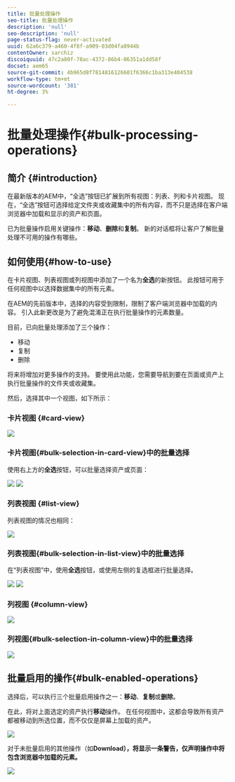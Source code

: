 ```yaml
---
title: 批量处理操作
seo-title: 批量处理操作
description: 'null'
seo-description: 'null'
page-status-flag: never-activated
uuid: 62a6c379-a460-4f8f-a909-03d04fa8944b
contentOwner: sarchiz
discoiquuid: 47c2a80f-78ac-4372-86b4-06351a1dd58f
docset: aem65
source-git-commit: 4b965d8f7814816126601f6366c1ba313e404538
workflow-type: tm+mt
source-wordcount: '381'
ht-degree: 3%

---
```



# 批量处理操作{#bulk-processing-operations}

## 简介 {#introduction}

在最新版本的AEM中，“全选”按钮已扩展到所有视图：列表、列和卡片视图。 现在，“全选”按钮可选择给定文件夹或收藏集中的所有内容，而不只是选择在客户端浏览器中加载和显示的资产和页面。

已为批量操作启用关键操作：**移动**、**删除**&#x200B;和&#x200B;**复制**。 新的对话框将让客户了解批量处理不可用的操作有哪些。

## 如何使用{#how-to-use}

在卡片视图、列表视图或列视图中添加了一个名为&#x200B;**全选**&#x200B;的新按钮。 此按钮可用于任何视图中以选择数据集中的所有元素。

在AEM的先前版本中，选择的内容受到限制，限制了客户端浏览器中加载的内容。 引入此新更改是为了避免混淆正在执行批量操作的元素数量。

目前，已向批量处理添加了三个操作：

* 移动
* 复制
* 删除

将来将增加对更多操作的支持。
要使用此功能，您需要导航到要在页面或资产上执行批量操作的文件夹或收藏集。

然后，选择其中一个视图，如下所示：

### 卡片视图 {#card-view}

![](assets/unu.png)

### 卡片视图{#bulk-selection-in-card-view}中的批量选择

使用右上方的&#x200B;**全选**&#x200B;按钮，可以批量选择资产或页面：

![](assets/doi.png) ![](assets/trei.png)

### 列表视图 {#list-view}

列表视图的情况也相同：

![](assets/patru_modified.png)

### 列表视图{#bulk-selection-in-list-view}中的批量选择

在“列表视图”中，使用&#x200B;**全选**&#x200B;按钮，或使用左侧的复选框进行批量选择。

![](assets/cinci.png) ![](assets/sase.png)

### 列视图 {#column-view}

![](assets/sapte.png)

### 列视图{#bulk-selection-in-column-view}中的批量选择

![](assets/opt.png)

## 批量启用的操作{#bulk-enabled-operations}

选择后，可以执行三个批量启用操作之一：**移动**、**复制**&#x200B;或&#x200B;**删除**。

在此，将对上面选定的资产执行&#x200B;**移动**&#x200B;操作。 在任何视图中，这都会导致所有资产都被移动到所选位置，而不仅仅是屏幕上加载的资产。

![](assets/noua.png)

对于未批量启用的其他操作（如&#x200B;**Download），将显示一条警告，仅声明操作中将包含浏览器中加载的元素。**

![](assets/zece.png)
